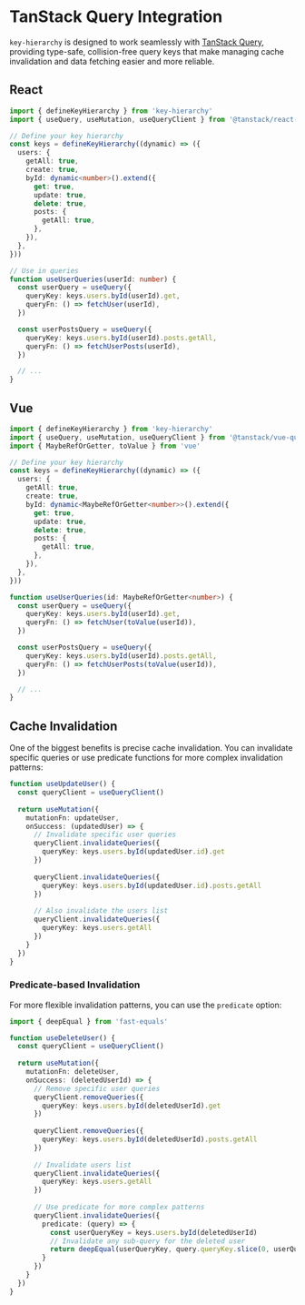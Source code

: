 # TanStack Query Integration

`key-hierarchy` is designed to work seamlessly with [TanStack Query](https://tanstack.com/query/latest/), providing type-safe, collision-free query keys that make managing cache invalidation and data fetching easier and more reliable.

## React

```typescript
import { defineKeyHierarchy } from 'key-hierarchy'
import { useQuery, useMutation, useQueryClient } from '@tanstack/react-query'

// Define your key hierarchy
const keys = defineKeyHierarchy((dynamic) => ({
  users: {
    getAll: true,
    create: true,
    byId: dynamic<number>().extend({
      get: true,
      update: true,
      delete: true,
      posts: {
        getAll: true,
      },
    }),
  },
}))

// Use in queries
function useUserQueries(userId: number) {
  const userQuery = useQuery({
    queryKey: keys.users.byId(userId).get,
    queryFn: () => fetchUser(userId),
  })

  const userPostsQuery = useQuery({
    queryKey: keys.users.byId(userId).posts.getAll,
    queryFn: () => fetchUserPosts(userId),
  })

  // ...
}
```

## Vue

```typescript
import { defineKeyHierarchy } from 'key-hierarchy'
import { useQuery, useMutation, useQueryClient } from '@tanstack/vue-query'
import { MaybeRefOrGetter, toValue } from 'vue'

// Define your key hierarchy
const keys = defineKeyHierarchy((dynamic) => ({
  users: {
    getAll: true,
    create: true,
    byId: dynamic<MaybeRefOrGetter<number>>().extend({
      get: true,
      update: true,
      delete: true,
      posts: {
        getAll: true,
      },
    }),
  },
}))

function useUserQueries(id: MaybeRefOrGetter<number>) {
  const userQuery = useQuery({
    queryKey: keys.users.byId(userId).get,
    queryFn: () => fetchUser(toValue(userId)),
  })

  const userPostsQuery = useQuery({
    queryKey: keys.users.byId(userId).posts.getAll,
    queryFn: () => fetchUserPosts(toValue(userId)),
  })

  // ...
}
```

## Cache Invalidation

One of the biggest benefits is precise cache invalidation. You can invalidate specific queries or use predicate functions for more complex invalidation patterns:

```typescript
function useUpdateUser() {
  const queryClient = useQueryClient()
  
  return useMutation({
    mutationFn: updateUser,
    onSuccess: (updatedUser) => {
      // Invalidate specific user queries
      queryClient.invalidateQueries({
        queryKey: keys.users.byId(updatedUser.id).get
      })
      
      queryClient.invalidateQueries({
        queryKey: keys.users.byId(updatedUser.id).posts.getAll
      })
      
      // Also invalidate the users list
      queryClient.invalidateQueries({
        queryKey: keys.users.getAll
      })
    }
  })
}
```

### Predicate-based Invalidation

For more flexible invalidation patterns, you can use the `predicate` option:

```typescript
import { deepEqual } from 'fast-equals'

function useDeleteUser() {
  const queryClient = useQueryClient()
  
  return useMutation({
    mutationFn: deleteUser,
    onSuccess: (deletedUserId) => {
      // Remove specific user queries
      queryClient.removeQueries({
        queryKey: keys.users.byId(deletedUserId).get
      })
      
      queryClient.removeQueries({
        queryKey: keys.users.byId(deletedUserId).posts.getAll
      })
      
      // Invalidate users list
      queryClient.invalidateQueries({
        queryKey: keys.users.getAll
      })
      
      // Use predicate for more complex patterns
      queryClient.invalidateQueries({
        predicate: (query) => {
          const userQueryKey = keys.users.byId(deletedUserId)
          // Invalidate any sub-query for the deleted user
          return deepEqual(userQueryKey, query.queryKey.slice(0, userQueryKey.length))
        }
      })
    }
  })
}
```
